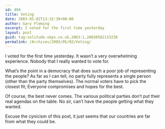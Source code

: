 ```yaml
---
id: 494
title: Voting
date: 2003-05-02T13:32:30+00:00
author: Gary Fleming
excerpt: I voted for the first time yesterday
layout: post
guid: tag:solitude.vkps.co.uk,2003:1,20030502133230
permalink: /Archives/2003/05/02/Voting/
---
```

I voted for the first time yesterday. It wasn&#8217;t a very overwhelming experience. Nobody that I really wanted to vote for.

What&#8217;s the point in a democracy that does such a poor job of representing the people? As far as I can tell, no party fully represents a single person (other than the party themselves). The normal voters have to pick the closest fit; Everyone compromises and hopes for the best.

Of course, the best never comes. The various political parties don&#8217;t put their real agendas on the table. No sir, can&#8217;t have the people getting what they wanted.

Excuse the cynicism of this post, it just seems that our countries are far from what they could be.
